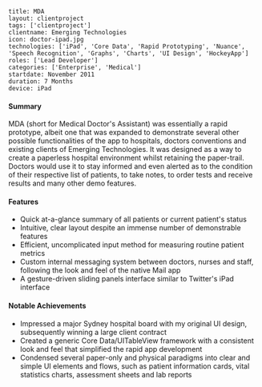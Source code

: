 ```
title: MDA
layout: clientproject
tags: ['clientproject']
clientname: Emerging Technologies
icon: doctor-ipad.jpg
technologies: ['iPad', 'Core Data', 'Rapid Prototyping', 'Nuance', 'Speech Recognition', 'Graphs', 'Charts', 'UI Design', 'HockeyApp']
roles: ['Lead Developer']
categories: ['Enterprise', 'Medical']
startdate: November 2011
duration: 7 Months
device: iPad
```
#### Summary

MDA (short for Medical Doctor's Assistant) was essentially a rapid prototype, albeit one that was expanded to demonstrate several other possible functionalities of the app to hospitals, doctors conventions and existing clients of Emerging Technologies. It was designed as a way to create a paperless hospital environment whilst retaining the paper-trail. Doctors would use it to stay informed and even alerted as to the condition of their respective list of patients, to take notes, to order tests and receive results and many other demo features.

#### Features

- Quick at-a-glance summary of all patients or current patient's status
- Intuitive, clear layout despite an immense number of demonstrable features
- Efficient, uncomplicated input method for measuring routine patient metrics
- Custom internal messaging system between doctors, nurses and staff, following the look and feel of the native Mail app
- A gesture-driven sliding panels interface similar to Twitter's iPad interface

#### Notable Achievements

- Impressed a major Sydney hospital board with my original UI design, subsequently winning a large client contract
- Created a generic Core Data/UITableView framework with a consistent look and feel that simplified the rapid app development
- Condensed several paper-only and physical paradigms into clear and simple UI elements and flows, such as patient information cards, vital statistics charts, assessment sheets and lab reports
